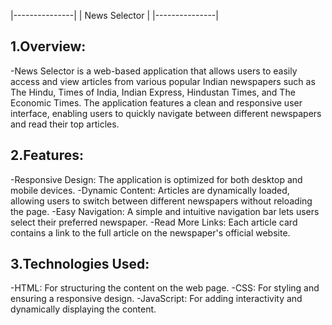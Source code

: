 |---------------|
| News Selector |
|---------------|

1.Overview:
----------
-News Selector is a web-based application that allows users to easily access and view articles from various popular Indian newspapers such as The Hindu, Times of India, Indian Express, Hindustan Times, and The Economic Times. The application features a clean and responsive user interface, enabling users to quickly navigate between different newspapers and read their top articles.

2.Features:
----------
-Responsive Design: The application is optimized for both desktop and mobile devices.
-Dynamic Content: Articles are dynamically loaded, allowing users to switch between different newspapers without reloading the page.
-Easy Navigation: A simple and intuitive navigation bar lets users select their preferred newspaper.
-Read More Links: Each article card contains a link to the full article on the newspaper's official website.

3.Technologies Used:
-------------------
-HTML: For structuring the content on the web page.
-CSS: For styling and ensuring a responsive design.
-JavaScript: For adding interactivity and dynamically displaying the content.

